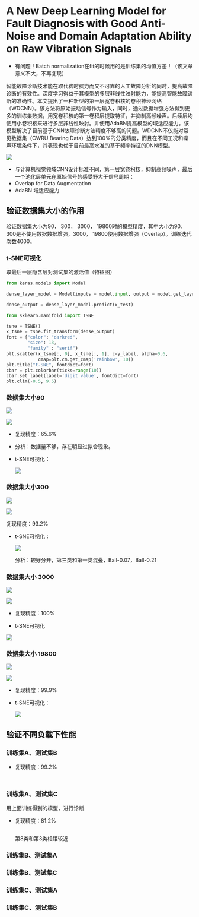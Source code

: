 # A New Deep Learning Model for Fault Diagnosis with Good Anti-Noise and Domain Adaptation Ability on Raw Vibration Signals

* 有问题！Batch normalization在fit的时候用的是训练集的均值方差！（该文章意义不大，不再复现）

智能故障诊断技术能在取代费时费力而又不可靠的人工故障分析的同时，提高故障诊断的有效性。深度学习得益于其模型的多层非线性映射能力，能提高智能故障诊断的准确性。本文提出了一种新型的第一层宽卷积核的卷积神经网络（WDCNN）。该方法将原始振动信号作为输入，同时，通过数据增强方法得到更多的训练集数据，用宽卷积核的第一卷积层提取特征，并抑制高频噪声。后续层均使用小卷积核来进行多层非线性映射。并使用AdaBN提高模型的域适应能力。该模型解决了目前基于CNN故障诊断方法精度不够高的问题。WDCNN不仅能对常见数据集（CWRU Bearing Data）达到100%的分类精度，而且在不同工况和噪声环境条件下，其表现也优于目前最高水准的基于频率特征的DNN模型。

![](https://raw.githubusercontent.com/AiZhanghan/deep-learning-fault-diagnosis/master/A_New_Deep_Learning_Model_or_Fault_Diagnosis_with_Good_Anti-Noise_and_Domain_Adaptation_Ability_on_Raw_Vibration_Signals/model.png)

* 与计算机视觉领域CNN设计标准不同，第一层宽卷积核，抑制高频噪声，最后一个池化层单元在原始信号的感受野大于信号周期；
* Overlap for Data Augmentation
* AdaBN 域适应能力

## 验证数据集大小的作用

验证数据集大小为90， 300， 3000， 19800时的模型精度，其中大小为90， 300是不使用数据数据增强，3000， 19800使用数据增强（Overlap）。训练迭代次数4000。

### t-SNE可视化

取最后一层隐含层对测试集的激活值（特征图）

```python
from keras.models import Model

dense_layer_model = Model(inputs = model.input, output = model.get_layer('activation_6').output)

dense_output = dense_layer_model.predict(x_test)
```

```python
from sklearn.manifold import TSNE

tsne = TSNE()
x_tsne = tsne.fit_transform(dense_output)
font = {"color": "darkred",
        "size": 13, 
        "family" : "serif"}
plt.scatter(x_tsne[:, 0], x_tsne[:, 1], c=y_label, alpha=0.6, 
            cmap=plt.cm.get_cmap('rainbow', 10))
plt.title("t-SNE", fontdict=font)
cbar = plt.colorbar(ticks=range(10)) 
cbar.set_label(label='digit value', fontdict=font)
plt.clim(-0.5, 9.5)
```



### 数据集大小90

![](https://raw.githubusercontent.com/AiZhanghan/deep-learning-fault-diagnosis/master/A_New_Deep_Learning_Model_or_Fault_Diagnosis_with_Good_Anti-Noise_and_Domain_Adaptation_Ability_on_Raw_Vibration_Signals/effect_of_data_number/data_number_90_acc.png)



![](https://raw.githubusercontent.com/AiZhanghan/deep-learning-fault-diagnosis/master/A_New_Deep_Learning_Model_or_Fault_Diagnosis_with_Good_Anti-Noise_and_Domain_Adaptation_Ability_on_Raw_Vibration_Signals/effect_of_data_number/data_number_90_loss.png)

* 复现精度：65.6%

* 分析：数据量不够，存在明显过拟合现象。

* t-SNE可视化：

  ![](https://raw.githubusercontent.com/AiZhanghan/deep-learning-fault-diagnosis/master/A_New_Deep_Learning_Model_or_Fault_Diagnosis_with_Good_Anti-Noise_and_Domain_Adaptation_Ability_on_Raw_Vibration_Signals/effect_of_data_number/data_number_90_t_SNE.png)

### 数据集大小300

![](https://raw.githubusercontent.com/AiZhanghan/deep-learning-fault-diagnosis/master/A_New_Deep_Learning_Model_or_Fault_Diagnosis_with_Good_Anti-Noise_and_Domain_Adaptation_Ability_on_Raw_Vibration_Signals/effect_of_data_number/data_number_300_acc.png)

![](https://raw.githubusercontent.com/AiZhanghan/deep-learning-fault-diagnosis/master/A_New_Deep_Learning_Model_or_Fault_Diagnosis_with_Good_Anti-Noise_and_Domain_Adaptation_Ability_on_Raw_Vibration_Signals/effect_of_data_number/data_number_300_loss.png)

复现精度：93.2%

* t-SNE可视化：

  ![](https://raw.githubusercontent.com/AiZhanghan/deep-learning-fault-diagnosis/master/A_New_Deep_Learning_Model_or_Fault_Diagnosis_with_Good_Anti-Noise_and_Domain_Adaptation_Ability_on_Raw_Vibration_Signals/effect_of_data_number/data_number_300_t_SNE.png)

  分析：较好分开，第三类和第一类混叠，Ball-0.07，Ball-0.21

### 数据集大小 3000

![](https://raw.githubusercontent.com/AiZhanghan/deep-learning-fault-diagnosis/master/A_New_Deep_Learning_Model_or_Fault_Diagnosis_with_Good_Anti-Noise_and_Domain_Adaptation_Ability_on_Raw_Vibration_Signals/effect_of_data_number/data_number_3000_acc.png)

![](https://raw.githubusercontent.com/AiZhanghan/deep-learning-fault-diagnosis/master/A_New_Deep_Learning_Model_or_Fault_Diagnosis_with_Good_Anti-Noise_and_Domain_Adaptation_Ability_on_Raw_Vibration_Signals/effect_of_data_number/data_number_3000_loss.png)

* 复现精度：100%

* t-SNE可视化

![](https://raw.githubusercontent.com/AiZhanghan/deep-learning-fault-diagnosis/master/A_New_Deep_Learning_Model_or_Fault_Diagnosis_with_Good_Anti-Noise_and_Domain_Adaptation_Ability_on_Raw_Vibration_Signals/effect_of_data_number/data_number_3000_t_SNE.png)

### 数据集大小 19800

![](https://raw.githubusercontent.com/AiZhanghan/deep-learning-fault-diagnosis/master/A_New_Deep_Learning_Model_or_Fault_Diagnosis_with_Good_Anti-Noise_and_Domain_Adaptation_Ability_on_Raw_Vibration_Signals/effect_of_data_number/data_number_19800_acc.png)

![](https://raw.githubusercontent.com/AiZhanghan/deep-learning-fault-diagnosis/master/A_New_Deep_Learning_Model_or_Fault_Diagnosis_with_Good_Anti-Noise_and_Domain_Adaptation_Ability_on_Raw_Vibration_Signals/effect_of_data_number/data_number_19800_loss.png)

* 复现精度：99.9%

* t-SNE可视化：

  ![](https://raw.githubusercontent.com/AiZhanghan/deep-learning-fault-diagnosis/master/A_New_Deep_Learning_Model_or_Fault_Diagnosis_with_Good_Anti-Noise_and_Domain_Adaptation_Ability_on_Raw_Vibration_Signals/effect_of_data_number/data_number_19800_t_SNE.png)

## 验证不同负载下性能

### 训练集A、测试集B

* 复现精度：99.2%

  ![]()

  ![]()

### 训练集A、测试集C

用上面训练得到的模型，进行诊断

* 复现精度：81.2%

  ![]()

  第8类和第3类相距较近

### 训练集B、测试集A



### 训练集B、测试集C



### 训练集C、测试集A



### 训练集C、测试集B



